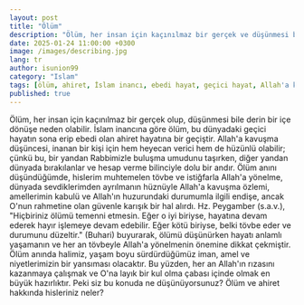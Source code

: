 ```yaml
---
layout: post
title: "Ölüm"
description: "Ölüm, her insan için kaçınılmaz bir gerçek ve düşünmesi bile derin bir içe dönüşe neden olabilir."
date: 2025-01-24 11:00:00 +0300
image: /images/describing.jpg
lang: tr
author: isunion99
category: "Islam"
tags: [ölüm, ahiret, İslam inancı, ebedi hayat, geçici hayat, Allah'a kavuşma, tövbe, istiğfar, hesap verme, rahmet, hüzün, özlem, endişe, iman, amel, niyet, Hz. Peygamber (s.a.v.), hadis, hayatın anlamı, tövbe etmek, Allah'ın rızası, sevdikler, dünya, ayrılık, içe dönüş, ölüm anı, hazırlık, rahmet umudu, güven, ölümü düşünmek, hayır işlemek, kötülükten uzaklaşmak, rıza, kul olma çabası, ölüm temennisi, ölüm gerçeği, ölüm bilinci]
published: true
---
```



<div class="frame">
  <p>Ölüm, her insan için kaçınılmaz bir gerçek olup, düşünmesi bile derin bir içe dönüşe neden olabilir. İslam inancına göre ölüm, bu dünyadaki geçici hayatın sona erip ebedi olan ahiret hayatına bir geçiştir. Allah'a kavuşma düşüncesi, inanan bir kişi için hem heyecan verici hem de hüzünlü olabilir; çünkü bu, bir yandan Rabbimizle buluşma umudunu taşırken, diğer yandan dünyada bırakılanlar ve hesap verme bilinciyle dolu bir andır. Ölüm anını düşündüğümde, hislerim muhtemelen tövbe ve istiğfarla Allah'a yönelme, dünyada sevdiklerimden ayrılmanın hüznüyle Allah'a kavuşma özlemi, amellerimin kabulü ve Allah'ın huzurundaki durumumla ilgili endişe, ancak O'nun rahmetine olan güvenle karışık bir hal alırdı. Hz. Peygamber (s.a.v.), "Hiçbiriniz ölümü temenni etmesin. Eğer o iyi biriyse, hayatına devam ederek hayır işlemeye devam edebilir. Eğer kötü biriyse, belki tövbe eder ve durumunu düzeltir." (Buhari) buyurarak, ölümü düşünürken hayatı anlamlı yaşamanın ve her an tövbeyle Allah'a yönelmenin önemine dikkat çekmiştir. Ölüm anında halimiz, yaşam boyu sürdürdüğümüz iman, amel ve niyetlerimizin bir yansıması olacaktır. Bu yüzden, her an Allah'ın rızasını kazanmaya çalışmak ve O'na layık bir kul olma çabası içinde olmak en büyük hazırlıktır. Peki siz bu konuda ne düşünüyorsunuz? Ölüm ve ahiret hakkında hisleriniz neler?</p>
</div>
